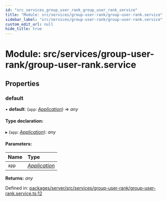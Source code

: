 ```yaml
---
id: "src_services_group_user_rank_group_user_rank_service"
title: "Module: src/services/group-user-rank/group-user-rank.service"
sidebar_label: "src/services/group-user-rank/group-user-rank.service"
custom_edit_url: null
hide_title: true
---
```


# Module: src/services/group-user-rank/group-user-rank.service

## Properties

### default

• **default**: (`app`: [*Application*](src_declarations.md#application)) => *any*

#### Type declaration:

▸ (`app`: [*Application*](src_declarations.md#application)): *any*

#### Parameters:

Name | Type |
:------ | :------ |
`app` | [*Application*](src_declarations.md#application) |

**Returns:** *any*

Defined in: [packages/server/src/services/group-user-rank/group-user-rank.service.ts:12](https://github.com/xr3ngine/xr3ngine/blob/7650c2bea/packages/server/src/services/group-user-rank/group-user-rank.service.ts#L12)
